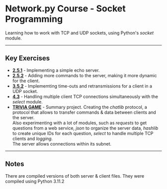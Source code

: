 <h1> Network.py Course - Socket Programming </h1>
<p> Learning how to work with TCP and UDP sockets, using Python's <em>socket</em> module.</p>

---

<h2> Key Exercises </h2>
<ul>
    <li>
        <strong><a href="https://github.com/mattanelkaim/Network.py/tree/master/Ex2.5.1">2.5.1</a></strong> - Implementing a simple echo server.
    </li>
    <li>
        <strong><a href="https://github.com/mattanelkaim/Network.py/tree/master/Ex2.5.2">2.5.2</a></strong> - Adding more commands to the server, making it more dynamic for the client.
    </li>
    <li>
        <strong><a href="https://github.com/mattanelkaim/Network.py/tree/master/Ex3.5.2">3.5.2</a></strong> - Implememting time-outs and retransmissions for a client in a UDP socket.
    </li>
    <li>
        <strong><a href="https://github.com/mattanelkaim/Network.py/tree/master/Ex4.3">4.3</a></strong> - Handling multiple client TCP connections simultaneously with the <em>select</em> module.
    </li>
    <li>
        <strong><a href="https://github.com/mattanelkaim/Network.py/tree/master/TRIVIA%20GAME">TRIVIA GAME</a></strong> - Summary project. Creating the <em>chatlib</em> protocol, a protocol that allows  to transfer commands & data between clients and the server.
        <br>
        Also experimenting with a lot of modules, such as <em>requests</em> to get questions from a web service, <em>json</em> to organize the server data, <em>hashlib</em> to create unique IDs for each question, <em>select</em> to handle multiple TCP clients and <em>logging.</em>
        <br>
        The server allows connections within its subnet.
    </li>
</ul>

---

<h2>Notes</h2>
<p>There are compiled versions of both server & client files. They were compiled using Python 3.11.2 </p>

